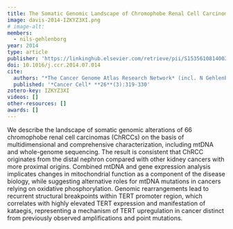 ```yaml
---
title: The Somatic Genomic Landscape of Chromophobe Renal Cell Carcinoma
image: davis-2014-IZKYZ3XI.png
# image-alt:
members:
  - nils-gehlenborg
year: 2014
type: article
publisher: 'https://linkinghub.elsevier.com/retrieve/pii/S1535610814003043'
doi: 10.1016/j.ccr.2014.07.014
cite:
  authors: "*The Cancer Genome Atlas Research Network* (incl. N Gehlenborg)"
  published: '*Cancer Cell* **26**(3):319-330'
zotero-key: IZKYZ3XI
videos: []
other-resources: []
awards: []
---
```

We describe the landscape of somatic genomic alterations of 66 chromophobe
renal cell carcinomas (ChRCCs) on the basis of multidimensional and
comprehensive characterization, including mtDNA and whole-genome sequencing.
The result is consistent that ChRCC originates from the distal nephron compared
with other kidney cancers with more proximal origins. Combined mtDNA and gene
expression analysis implicates changes in mitochondrial function as a component
of the disease biology, while suggesting alternative roles for mtDNA mutations
in cancers relying on oxidative phosphorylation. Genomic rearrangements lead to
recurrent structural breakpoints within TERT promoter region, which correlates
with highly elevated TERT expression and manifestation of kataegis,
representing a mechanism of TERT upregulation in cancer distinct from
previously observed amplifications and point mutations.

